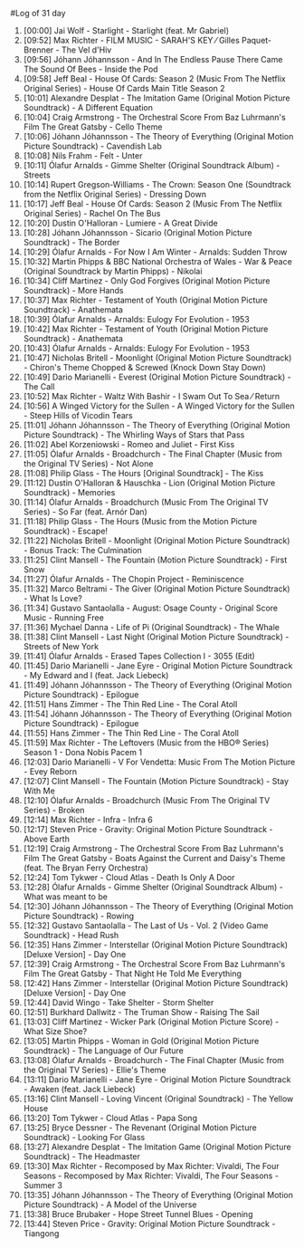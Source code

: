 #Log of 31 day

1. [00:00] Jai Wolf - Starlight - Starlight (feat. Mr Gabriel)
1. [09:52] Max Richter - FILM MUSIC - SARAH'S KEY ⁄ Gilles Paquet-Brenner - The Vel d'Hiv
1. [09:56] Jóhann Jóhannsson - And In The Endless Pause There Came The Sound Of Bees - Inside the Pod
1. [09:58] Jeff Beal - House Of Cards: Season 2 (Music From The Netflix Original Series) - House Of Cards Main Title Season 2
1. [10:01] Alexandre Desplat - The Imitation Game (Original Motion Picture Soundtrack) - A Different Equation
1. [10:04] Craig Armstrong - The Orchestral Score From Baz Luhrmann's Film The Great Gatsby - Cello Theme
1. [10:06] Jóhann Jóhannsson - The Theory of Everything (Original Motion Picture Soundtrack) - Cavendish Lab
1. [10:08] Nils Frahm - Felt - Unter
1. [10:11] Ólafur Arnalds - Gimme Shelter (Original Soundtrack Album) - Streets
1. [10:14] Rupert Gregson-Williams - The Crown: Season One (Soundtrack from the Netflix Original Series) - Dressing Down
1. [10:17] Jeff Beal - House Of Cards: Season 2 (Music From The Netflix Original Series) - Rachel On The Bus
1. [10:20] Dustin O'Halloran - Lumiere - A Great Divide
1. [10:28] Jóhann Jóhannsson - Sicario (Original Motion Picture Soundtrack) - The Border
1. [10:29] Ólafur Arnalds - For Now I Am Winter - Arnalds: Sudden Throw
1. [10:32] Martin Phipps & BBC National Orchestra of Wales - War & Peace (Original Soundtrack by Martin Phipps) - Nikolai
1. [10:34] Cliff Martinez - Only God Forgives (Original Motion Picture Soundtrack) - More Hands
1. [10:37] Max Richter - Testament of Youth (Original Motion Picture Soundtrack) - Anathemata
1. [10:39] Ólafur Arnalds - Arnalds: Eulogy For Evolution - 1953
1. [10:42] Max Richter - Testament of Youth (Original Motion Picture Soundtrack) - Anathemata
1. [10:43] Ólafur Arnalds - Arnalds: Eulogy For Evolution - 1953
1. [10:47] Nicholas Britell - Moonlight (Original Motion Picture Soundtrack) - Chiron's Theme Chopped & Screwed (Knock Down Stay Down)
1. [10:49] Dario Marianelli - Everest (Original Motion Picture Soundtrack) - The Call
1. [10:52] Max Richter - Waltz With Bashir - I Swam Out To Sea ⁄ Return
1. [10:56] A Winged Victory for the Sullen - A Winged Victory for the Sullen - Steep Hills of Vicodin Tears
1. [11:01] Jóhann Jóhannsson - The Theory of Everything (Original Motion Picture Soundtrack) - The Whirling Ways of Stars that Pass
1. [11:02] Abel Korzeniowski - Romeo and Juliet - First Kiss
1. [11:05] Ólafur Arnalds - Broadchurch - The Final Chapter (Music from the Original TV Series) - Not Alone
1. [11:08] Philip Glass - The Hours [Original Soundtrack] - The Kiss
1. [11:12] Dustin O'Halloran & Hauschka - Lion (Original Motion Picture Soundtrack) - Memories
1. [11:14] Ólafur Arnalds - Broadchurch (Music From The Original TV Series) - So Far (feat. Arnór Dan)
1. [11:18] Philip Glass - The Hours (Music from the Motion Picture Soundtrack) - Escape!
1. [11:22] Nicholas Britell - Moonlight (Original Motion Picture Soundtrack) - Bonus Track: The Culmination
1. [11:25] Clint Mansell - The Fountain (Motion Picture Soundtrack) - First Snow
1. [11:27] Ólafur Arnalds - The Chopin Project - Reminiscence
1. [11:32] Marco Beltrami - The Giver (Original Motion Picture Soundtrack) - What Is Love?
1. [11:34] Gustavo Santaolalla - August: Osage County - Original Score Music - Running Free
1. [11:36] Mychael Danna - Life of Pi (Original Soundtrack) - The Whale
1. [11:38] Clint Mansell - Last Night (Original Motion Picture Soundtrack) - Streets of New York
1. [11:41] Ólafur Arnalds - Erased Tapes Collection I - 3055 (Edit)
1. [11:45] Dario Marianelli - Jane Eyre - Original Motion Picture Soundtrack - My Edward and I (feat. Jack Liebeck)
1. [11:49] Jóhann Jóhannsson - The Theory of Everything (Original Motion Picture Soundtrack) - Epilogue
1. [11:51] Hans Zimmer - The Thin Red Line - The Coral Atoll
1. [11:54] Jóhann Jóhannsson - The Theory of Everything (Original Motion Picture Soundtrack) - Epilogue
1. [11:55] Hans Zimmer - The Thin Red Line - The Coral Atoll
1. [11:59] Max Richter - The Leftovers (Music from the HBO® Series) Season 1 - Dona Nobis Pacem 1
1. [12:03] Dario Marianelli - V For Vendetta: Music From The Motion Picture - Evey Reborn
1. [12:07] Clint Mansell - The Fountain (Motion Picture Soundtrack) - Stay With Me
1. [12:10] Ólafur Arnalds - Broadchurch (Music From The Original TV Series) - Broken
1. [12:14] Max Richter - Infra - Infra 6
1. [12:17] Steven Price - Gravity: Original Motion Picture Soundtrack - Above Earth
1. [12:19] Craig Armstrong - The Orchestral Score From Baz Luhrmann's Film The Great Gatsby - Boats Against the Current and Daisy's Theme (feat. The Bryan Ferry Orchestra)
1. [12:24] Tom Tykwer - Cloud Atlas - Death Is Only A Door
1. [12:28] Ólafur Arnalds - Gimme Shelter (Original Soundtrack Album) - What was meant to be
1. [12:30] Jóhann Jóhannsson - The Theory of Everything (Original Motion Picture Soundtrack) - Rowing
1. [12:32] Gustavo Santaolalla - The Last of Us - Vol. 2 (Video Game Soundtrack) - Head Rush
1. [12:35] Hans Zimmer - Interstellar (Original Motion Picture Soundtrack) [Deluxe Version] - Day One
1. [12:39] Craig Armstrong - The Orchestral Score From Baz Luhrmann's Film The Great Gatsby - That Night He Told Me Everything
1. [12:42] Hans Zimmer - Interstellar (Original Motion Picture Soundtrack) [Deluxe Version] - Day One
1. [12:44] David Wingo - Take Shelter - Storm Shelter
1. [12:51] Burkhard Dallwitz - The Truman Show - Raising The Sail
1. [13:03] Cliff Martinez - Wicker Park (Original Motion Picture Score) - What Size Shoe?
1. [13:05] Martin Phipps - Woman in Gold (Original Motion Picture Soundtrack) - The Language of Our Future
1. [13:08] Ólafur Arnalds - Broadchurch - The Final Chapter (Music from the Original TV Series) - Ellie's Theme
1. [13:11] Dario Marianelli - Jane Eyre - Original Motion Picture Soundtrack - Awaken (feat. Jack Liebeck)
1. [13:16] Clint Mansell - Loving Vincent (Original Soundtrack) - The Yellow House
1. [13:20] Tom Tykwer - Cloud Atlas - Papa Song
1. [13:25] Bryce Dessner - The Revenant (Original Motion Picture Soundtrack) - Looking For Glass
1. [13:27] Alexandre Desplat - The Imitation Game (Original Motion Picture Soundtrack) - The Headmaster
1. [13:30] Max Richter - Recomposed by Max Richter: Vivaldi, The Four Seasons - Recomposed by Max Richter: Vivaldi, The Four Seasons - Summer 3
1. [13:35] Jóhann Jóhannsson - The Theory of Everything (Original Motion Picture Soundtrack) - A Model of the Universe
1. [13:38] Bruce Brubaker - Hope Street Tunnel Blues - Opening
1. [13:44] Steven Price - Gravity: Original Motion Picture Soundtrack - Tiangong
